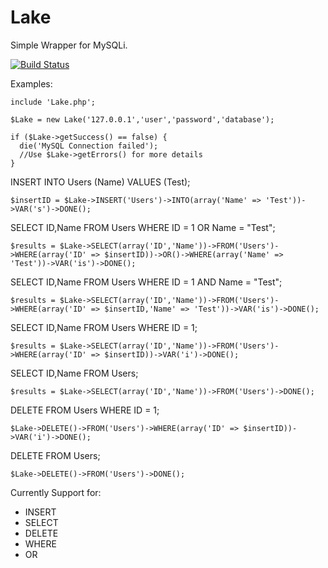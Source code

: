 # Lake

Simple Wrapper for MySQLi.

[![Build Status](https://travis-ci.org/Ne00n/Lake.svg?branch=master)](https://travis-ci.org/Ne00n/Lake)

Examples:

```
include 'Lake.php';

$Lake = new Lake('127.0.0.1','user','password','database');

if ($Lake->getSuccess() == false) {
  die('MySQL Connection failed');
  //Use $Lake->getErrors() for more details
}

```

INSERT INTO Users (Name) VALUES (Test);
```
$insertID = $Lake->INSERT('Users')->INTO(array('Name' => 'Test'))->VAR('s')->DONE();
```
SELECT ID,Name FROM Users WHERE ID = 1 OR Name = "Test";
```
$results = $Lake->SELECT(array('ID','Name'))->FROM('Users')->WHERE(array('ID' => $insertID))->OR()->WHERE(array('Name' => 'Test'))->VAR('is')->DONE();
```
SELECT ID,Name FROM Users WHERE ID = 1 AND Name = "Test";
```
$results = $Lake->SELECT(array('ID','Name'))->FROM('Users')->WHERE(array('ID' => $insertID,'Name' => 'Test'))->VAR('is')->DONE();
```
SELECT ID,Name FROM Users WHERE ID = 1;
```
$results = $Lake->SELECT(array('ID','Name'))->FROM('Users')->WHERE(array('ID' => $insertID))->VAR('i')->DONE();
```
SELECT ID,Name FROM Users;
```
$results = $Lake->SELECT(array('ID','Name'))->FROM('Users')->DONE();
```
DELETE FROM Users WHERE ID = 1;
```
$Lake->DELETE()->FROM('Users')->WHERE(array('ID' => $insertID))->VAR('i')->DONE();
```
DELETE FROM Users;
```
$Lake->DELETE()->FROM('Users')->DONE();
```

Currently Support for:

- INSERT
- SELECT
- DELETE
- WHERE
- OR
